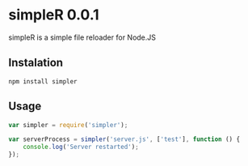 # simpleR 0.0.1

simpleR is a simple file reloader for Node.JS

## Instalation

	npm install simpler

## Usage

```javascript
var simpler = require('simpler');

var serverProcess = simpler('server.js', ['test'], function () {
	console.log('Server restarted');
});
```